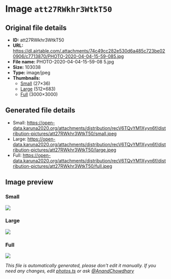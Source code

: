 # Image `att27RWkhr3WtkT50`

## Original file details

- **ID:** att27RWkhr3WtkT50
- **URL:** https://dl.airtable.com/.attachments/74c49cc282e530d6a485c723be020906/c7713870/PHOTO-2020-04-04-15-59-085.jpg
- **File name:** PHOTO-2020-04-04-15-59-08 5.jpg
- **Size:** 103038
- **Type:** image/jpeg
- **Thumbnails:**
  - [Small](https://dl.airtable.com/.attachmentThumbnails/d04ac67df09f8e086054e1187b9faed1/7dd97122) (27×36)
  - [Large](https://dl.airtable.com/.attachmentThumbnails/a7182437cc4f7eff9007cf8130220408/c0722de7) (512×683)
  - [Full](https://dl.airtable.com/.attachmentThumbnails/0881d62a5605f8aad160a39e2eb1b482/a1acf7f6) (3000×3000)

## Generated file details

- Small: https://open-data.karuna2020.org/attachments/distribution/recV6TQvYM1Xyyn6f/distribution-pictures/att27RWkhr3WtkT50/small.jpeg
- Large: https://open-data.karuna2020.org/attachments/distribution/recV6TQvYM1Xyyn6f/distribution-pictures/att27RWkhr3WtkT50/large.jpeg
- Full: https://open-data.karuna2020.org/attachments/distribution/recV6TQvYM1Xyyn6f/distribution-pictures/att27RWkhr3WtkT50/full.jpeg

## Image preview

### Small

![](https://open-data.karuna2020.org/attachments/distribution/recV6TQvYM1Xyyn6f/distribution-pictures/att27RWkhr3WtkT50/small.jpeg)

### Large

![](https://open-data.karuna2020.org/attachments/distribution/recV6TQvYM1Xyyn6f/distribution-pictures/att27RWkhr3WtkT50/large.jpeg)

### Full

![](https://open-data.karuna2020.org/attachments/distribution/recV6TQvYM1Xyyn6f/distribution-pictures/att27RWkhr3WtkT50/full.jpeg)

_This file is automatically generated, please don't edit it manually. If you need any changes, edit [photos.ts](/photos.ts) or ask [@AnandChowdhary](https://github.com/AnandChowdhary)_
